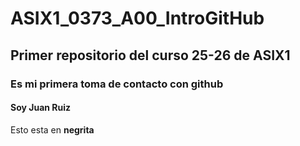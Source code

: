 # ASIX1_0373_A00_IntroGitHub
## Primer repositorio del curso 25-26 de ASIX1
### Es mi primera toma de contacto con github 
#### Soy Juan Ruiz
Esto esta en __negrita__